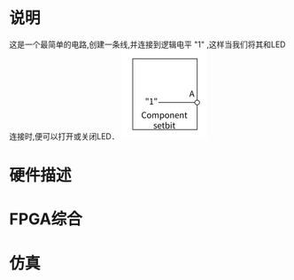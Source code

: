 # 说明

这是一个最简单的电路,创建一条线,并连接到逻辑电平 "1" ,这样当我们将其和LED连接时,便可以打开或关闭LED．
![](images/setbit-1.png)

# 硬件描述

# FPGA综合

# 仿真